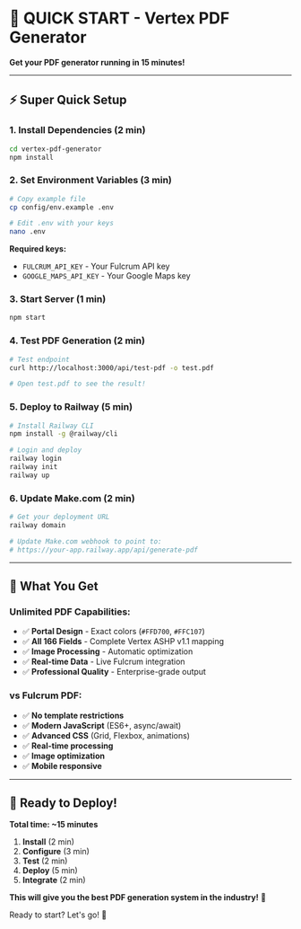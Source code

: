 # 🚀 QUICK START - Vertex PDF Generator

**Get your PDF generator running in 15 minutes!**

---

## ⚡ Super Quick Setup

### **1. Install Dependencies (2 min)**
```bash
cd vertex-pdf-generator
npm install
```

### **2. Set Environment Variables (3 min)**
```bash
# Copy example file
cp config/env.example .env

# Edit .env with your keys
nano .env
```

**Required keys:**
- `FULCRUM_API_KEY` - Your Fulcrum API key
- `GOOGLE_MAPS_API_KEY` - Your Google Maps key

### **3. Start Server (1 min)**
```bash
npm start
```

### **4. Test PDF Generation (2 min)**
```bash
# Test endpoint
curl http://localhost:3000/api/test-pdf -o test.pdf

# Open test.pdf to see the result!
```

### **5. Deploy to Railway (5 min)**
```bash
# Install Railway CLI
npm install -g @railway/cli

# Login and deploy
railway login
railway init
railway up
```

### **6. Update Make.com (2 min)**
```bash
# Get your deployment URL
railway domain

# Update Make.com webhook to point to:
# https://your-app.railway.app/api/generate-pdf
```

---

## 🎯 What You Get

### **Unlimited PDF Capabilities:**
- ✅ **Portal Design** - Exact colors (`#FFD700`, `#FFC107`)
- ✅ **All 166 Fields** - Complete Vertex ASHP v1.1 mapping
- ✅ **Image Processing** - Automatic optimization
- ✅ **Real-time Data** - Live Fulcrum integration
- ✅ **Professional Quality** - Enterprise-grade output

### **vs Fulcrum PDF:**
- ✅ **No template restrictions**
- ✅ **Modern JavaScript** (ES6+, async/await)
- ✅ **Advanced CSS** (Grid, Flexbox, animations)
- ✅ **Real-time processing**
- ✅ **Image optimization**
- ✅ **Mobile responsive**

---

## 🚀 Ready to Deploy!

**Total time: ~15 minutes**

1. **Install** (2 min)
2. **Configure** (3 min)
3. **Test** (2 min)
4. **Deploy** (5 min)
5. **Integrate** (2 min)

**This will give you the best PDF generation system in the industry!** 🎯

Ready to start? Let's go! 🚀


